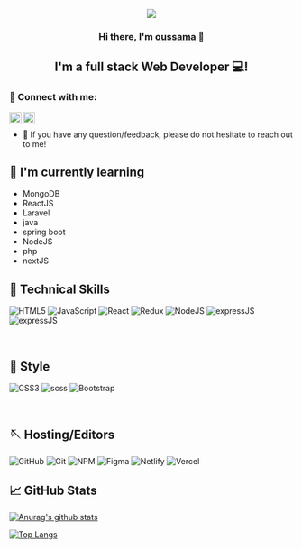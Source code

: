 <p align="center">
  <a href="https://www.linkedin.com/in/oussama-ayadi1/" target="_blank" rel="noreferrer"><img src="https://miro.medium.com/max/1100/1*f7amiYtprzEHCyWTAiGjJg.jpeg"></a>
</p>

<h3 align="center">
Hi there, I'm <a href="https://www.linkedin.com/in/oussama-ayadi1/" target="_blank" rel="noreferrer">oussama</a> 👋
</h3>

<h2 align="center">
I'm a full stack Web Developer 💻!
</h2> 



### 🤝 Connect with me:

<a target="_blank" href="https://www.linkedin.com/in/oussama-ayadi1/"><img align="left" src="https://raw.githubusercontent.com/yushi1007/yushi1007/main/images/linkedin.svg" alt="oussama
  | LinkedIn" width="21px"/></a>
<a target="_blank"  href="https://www.instagram.com/hv.ew/"><img align="left" src="https://raw.githubusercontent.com/yushi1007/yushi1007/main/images/instagram.svg" alt="oussama | Instagram" width="21px"/></a>
</br>
- 💬 If you have any question/feedback, please do not hesitate to reach out to me!
<!-- 
## 🔭 I'm currently working on

- My old projects
- E-Commerce Website (React, MongoDB, NodeJS)
- Improving my Portfolio Website
- MERN stack -->

## 🌱 I'm currently learning

- MongoDB
- ReactJS
- Laravel
- java
- spring boot
- NodeJS
- php
- nextJS

## 💼 Technical Skills

![HTML5](https://img.shields.io/badge/html5-%23E34F26.svg?style=for-the-badge&logo=html5&logoColor=white)
![JavaScript](https://img.shields.io/badge/javascript-%23323330.svg?style=for-the-badge&logo=javascript&logoColor=%23F7DF1E)
![React](https://img.shields.io/badge/react-%2320232a.svg?style=for-the-badge&logo=react&logoColor=%2361DAFB)
![Redux](https://img.shields.io/badge/redux-%23593d88.svg?style=for-the-badge&logo=redux&logoColor=white)
![NodeJS](https://img.shields.io/badge/node.js-6DA55F?style=for-the-badge&logo=node.js&logoColor=white)
![expressJS](https://img.shields.io/badge/Express.js-404D59?style=for-the-badge)
![expressJS](https://img.shields.io/badge/MySQL-00000F?style=for-the-badge&logo=mysql&logoColor=white)


</br>

## 🎨 Style
![CSS3](https://img.shields.io/badge/css3-%231572B6.svg?style=for-the-badge&logo=css3&logoColor=white)
![scss](https://img.shields.io/badge/Sass-CC6699?style=for-the-badge&logo=sass&logoColor=white)
![Bootstrap](https://img.shields.io/badge/bootstrap-%23563D7C.svg?style=for-the-badge&logo=bootstrap&logoColor=white)



</br>

## 🪡 Hosting/Editors
![GitHub](https://img.shields.io/badge/github-%23121011.svg?style=for-the-badge&logo=github&logoColor=white)
![Git](https://img.shields.io/badge/git-%23F05033.svg?style=for-the-badge&logo=git&logoColor=white)
![NPM](https://img.shields.io/badge/NPM-%23000000.svg?style=for-the-badge&logo=npm&logoColor=white)
![Figma](https://img.shields.io/badge/figma-%23F24E1E.svg?style=for-the-badge&logo=figma&logoColor=white)
![Netlify](https://img.shields.io/badge/netlify-%23000000.svg?style=for-the-badge&logo=netlify&logoColor=#00C7B7)
![Vercel](https://img.shields.io/badge/vercel-%23000000.svg?style=for-the-badge&logo=vercel&logoColor=white)

<!-- ## 📝 Latest Blog Posts

- [Tips for SASS learnenrs](https://www.linkedin.com/feed/update/urn:li:activity:6899439242078949376/)
- [Building Landing Page Experience](https://www.linkedin.com/feed/update/urn:li:activity:6897151291437445120/)
- [Portfolio Website](https://www.linkedin.com/feed/update/urn:li:activity:6894389172321210369/) -->

## 📈 GitHub Stats 

[![Anurag's github stats](https://github-readme-stats.vercel.app/api?username=ayadi1)](https://github.com/ayadi1)

[![Top Langs](https://github-readme-stats.vercel.app/api/top-langs/?username=ayadi1&layout=compact)](https://github.com/ayadi1)

